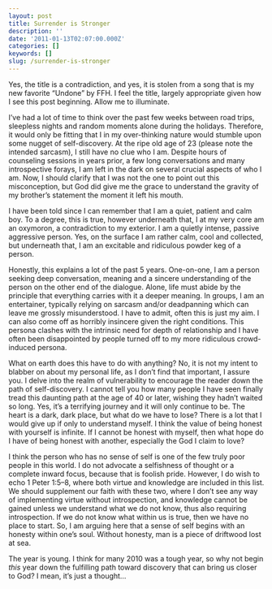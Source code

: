 ```yaml
---
layout: post
title: Surrender is Stronger
description: ''
date: '2011-01-13T02:07:00.000Z'
categories: []
keywords: []
slug: /surrender-is-stronger
---
```


Yes, the title is a contradiction, and yes, it is stolen from a song that is my new favorite “Undone” by FFH. I feel the title, largely appropriate given how I see this post beginning. Allow me to illuminate.

I’ve had a lot of time to think over the past few weeks between road trips, sleepless nights and random moments alone during the holidays. Therefore, it would only be fitting that I in my over-thinking nature would stumble upon some nugget of self-discovery. At the ripe old age of 23 (please note the intended sarcasm), I still have no clue who I am. Despite hours of counseling sessions in years prior, a few long conversations and many introspective forays, I am left in the dark on several crucial aspects of who I am. Now, I should clarify that I was not the one to point out this misconception, but God did give me the grace to understand the gravity of my brother’s statement the moment it left his mouth.

I have been told since I can remember that I am a quiet, patient and calm boy. To a degree, this is true, however underneath that, I at my very core am an oxymoron, a contradiction to my exterior. I am a quietly intense, passive aggressive person. Yes, on the surface I am rather calm, cool and collected, but underneath that, I am an excitable and ridiculous powder keg of a person.

Honestly, this explains a lot of the past 5 years. One-on-one, I am a person seeking deep conversation, meaning and a sincere understanding of the person on the other end of the dialogue. Alone, life must abide by the principle that everything carries with it a deeper meaning. In groups, I am an entertainer, typically relying on sarcasm and/or deadpanning which can leave me grossly misunderstood. I have to admit, often this is just my aim. I can also come off as horribly insincere given the right conditions. This persona clashes with the intrinsic need for depth of relationship and I have often been disappointed by people turned off to my more ridiculous crowd-induced persona.

What on earth does this have to do with anything? No, it is not my intent to blabber on about my personal life, as I don’t find that important, I assure you. I delve into the realm of vulnerability to encourage the reader down the path of self-discovery. I cannot tell you how many people I have seen finally tread this daunting path at the age of 40 or later, wishing they hadn’t waited so long. Yes, it’s a terrifying journey and it will only continue to be. The heart is a dark, dark place, but what do we have to lose? There is a lot that I would give up if only to understand myself. I think the value of being honest with yourself is infinite. If I cannot be honest with myself, then what hope do I have of being honest with another, especially the God I claim to love?

I think the person who has no sense of self is one of the few truly poor people in this world. I do not advocate a selfishness of thought or a complete inward focus, because that is foolish pride. However, I do wish to echo 1 Peter 1:5–8, where both virtue and knowledge are included in this list. We should supplement our faith with these two, where I don’t see any way of implementing virtue without introspection, and knowledge cannot be gained unless we understand what we do not know, thus also requiring introspection. If we do not know what within us is true, then we have no place to start. So, I am arguing here that a sense of self begins with an honesty within one’s soul. Without honesty, man is a piece of driftwood lost at sea.

The year is young. I think for many 2010 was a tough year, so why not begin _this_ year down the fulfilling path toward discovery that can bring us closer to God? I mean, it’s just a thought…